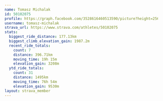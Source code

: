 ```yaml
---
name: Tomasz Michalak
id: 50102075
profile: https://graph.facebook.com/3528616460513590/picture?height=256&width=256
username: tomasz-michalak
strava_url: https://www.strava.com/athletes/50102075
stats:
  biggest_ride_distance: 177.13km
  biggest_climb_elevation_gain: 1987.2m
  recent_ride_totals:
    count: 7
    distance: 396.71km
    moving_time: 19h 15m
    elevation_gain: 3208m
  ytd_ride_totals:
    count: 31
    distance: 1495km
    moving_time: 76h 54m
    elevation_gain: 9530m
layout: strava_member
--- 
```

